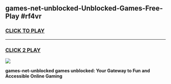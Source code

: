 
## games-net-unblocked-Unblocked-Games-Free-Play #rf4vr
<h3>
<a href="https://us.freeplayer.one?title=games-net-unblocked&ref=9M">CLICK TO PLAY</a></h3>
<hr>

<h3>
<a href="https://us.freeplayer.one?title=games-net-unblocked&ref=9M">CLICK 2 PLAY</a>
  
</h3>

<a href="https://us.freeplayer.one?title=games-net-unblocked&ref=9M"><img src="https://clearcache.store/games.png"></a>


**games-net-unblocked games unblocked: Your Gateway to Fun and Accessible Online Gaming**
